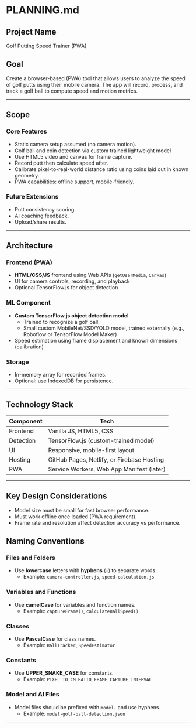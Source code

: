 # PLANNING.md

## Project Name
Golf Putting Speed Trainer (PWA)

## Goal
Create a browser-based (PWA) tool that allows users to analyze the speed of golf putts using their mobile camera. The app will record, process, and track a golf ball to compute speed and motion metrics.

---

## Scope

### Core Features
- Static camera setup assumed (no camera motion).
- Golf ball and coin detection via custom trained lightweight model.
- Use HTML5 video and canvas for frame capture.
- Record putt then calculate speed after.
- Calibrate pixel-to-real-world distance ratio using coins laid out in known geometry.
- PWA capabilities: offline support, mobile-friendly.

### Future Extensions
- Putt consistency scoring.
- AI coaching feedback.
- Upload/share results.

---

## Architecture

### Frontend (PWA)
- **HTML/CSS/JS** frontend using Web APIs (`getUserMedia`, `Canvas`)
- UI for camera controls, recording, and playback
- Optional TensorFlow.js for object detection

### ML Component
- **Custom TensorFlow.js object detection model**
  - Trained to recognize a golf ball.
  - Small custom MobileNet/SSD/YOLO model, trained externally (e.g., Roboflow or TensorFlow Model Maker)
- Speed estimation using frame displacement and known dimensions (calibration)




### Storage
- In-memory array for recorded frames.
- Optional: use IndexedDB for persistence.

---

## Technology Stack

| Component | Tech |
| --------- | ---- |
| Frontend  | Vanilla JS, HTML5, CSS |
| Detection | TensorFlow.js (custom-trained model) |
| UI        | Responsive, mobile-first layout |
| Hosting   | GitHub Pages, Netlify, or Firebase Hosting |
| PWA       | Service Workers, Web App Manifest (later) |

---

## Key Design Considerations
- Model size must be small for fast browser performance.
- Must work offline once loaded (PWA requirement).
- Frame rate and resolution affect detection accuracy vs performance.

## Naming Conventions

### Files and Folders
- Use **lowercase** letters with **hyphens** (`-`) to separate words.
  - Example: `camera-controller.js`, `speed-calculation.js`

### Variables and Functions
- Use **camelCase** for variables and function names.
  - Example: `captureFrame()`, `calculateBallSpeed()`

### Classes
- Use **PascalCase** for class names.
  - Example: `BallTracker`, `SpeedEstimator`

### Constants
- Use **UPPER_SNAKE_CASE** for constants.
  - Example: `PIXEL_TO_CM_RATIO`, `FRAME_CAPTURE_INTERVAL`

### Model and AI Files
- Model files should be prefixed with `model-` and use hyphens.
  - Example: `model-golf-ball-detection.json`

---
